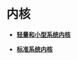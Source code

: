 # 内核<a name="ZH-CN_TOPIC_0000001111039554"></a>

-   **[轻量和小型系统内核](kernel-lite.md)**  

-   **[标准系统内核](kernel-standard.md)**  


